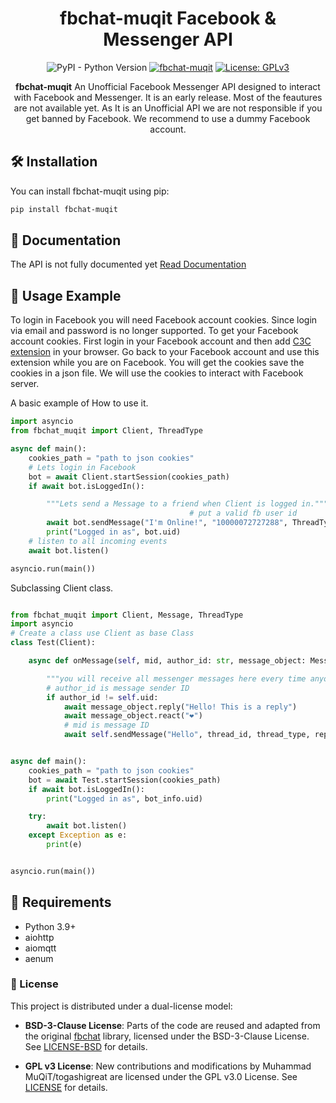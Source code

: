 <div align="center">

# fbchat-muqit Facebook & Messenger API

![PyPI - Python Version](https://img.shields.io/pypi/pyversions/fbchat-muqit)
[![fbchat-muqit](https://badgen.net/pypi/v/fbchat-muqit/)](https://pypi.org/project/fbchat-muqit/)
[![License: GPLv3](https://img.shields.io/badge/License-GPLv3-blue.svg)](https://www.gnu.org/licenses/gpl-3.0)

**fbchat-muqit** An Unofficial Facebook Messenger API designed to interact with Facebook and Messenger. It is an early release. Most of the feautures are not available yet. 
As It is an Unofficial API we are not responsible if you get banned by Facebook. We recommend to use a dummy Facebook account.

</div>

## 🛠️ Installation

You can install fbchat-muqit using pip:

```bash
pip install fbchat-muqit

```


## 📙 Documentation

The API is not fully documented yet [Read Documentation](http://fbchat-muqit.rtfd.io/)

## 📖 Usage Example

To login in Facebook you will need Facebook account cookies. Since login via email and password is no longer supported. To get your Facebook account cookies. First login in your Facebook account and then add [C3C extension](https://github.com/c3cbot/c3c-ufc-utility) in your browser. Go back to your Facebook account and use this extension while you are on Facebook. You will get the cookies save the cookies in a json file. We will use the cookies to interact with Facebook server.

A basic example of How to use it.

```python
import asyncio
from fbchat_muqit import Client, ThreadType

async def main():
    cookies_path = "path to json cookies"
    # Lets login in Facebook
    bot = await Client.startSession(cookies_path)
    if await bot.isLoggedIn():

        """Lets send a Message to a friend when Client is logged in."""
                                        # put a valid fb user id
        await bot.sendMessage("I'm Online!", "10000072727288", ThreadType.User)
        print("Logged in as", bot.uid)
    # listen to all incoming events
    await bot.listen()

asyncio.run(main())

```

Subclassing Client class. 

```python

from fbchat_muqit import Client, Message, ThreadType
import asyncio
# Create a class use Client as base Class
class Test(Client):

    async def onMessage(self, mid, author_id: str, message_object: Message, thread_id, thread_type=ThreadType.USER, **kwargs):

        """you will receive all messenger messages here every time anyone sends messages in a thread (Group/User)"""
        # author_id is message sender ID
        if author_id != self.uid:
            await message_object.reply("Hello! This is a reply")
            await message_object.react("❤️")
            # mid is message ID
            await self.sendMessage("Hello", thread_id, thread_type, reply_to_id=mid)


async def main():
    cookies_path = "path to json cookies"
    bot = await Test.startSession(cookies_path)
    if await bot.isLoggedIn():
        print("Logged in as", bot_info.uid)

    try:
        await bot.listen()
    except Exception as e:
        print(e)


asyncio.run(main()) 

```


## 🔧 Requirements

- Python 3.9+
- aiohttp
- aiomqtt
- aenum


### 📄 License

This project is distributed under a dual-license model:

- **BSD-3-Clause License**: Parts of the code are reused and adapted from the original [fbchat](https://github.com/fbchat-dev/fbchat) library, licensed under the BSD-3-Clause License. 
  See [LICENSE-BSD](./LICENSE-BSD.md) for details.

- **GPL v3 License**: New contributions and modifications by Muhammad MuQiT/togashigreat are licensed under the GPL v3.0 License.
See [LICENSE](./LICENSE.md) for details.

